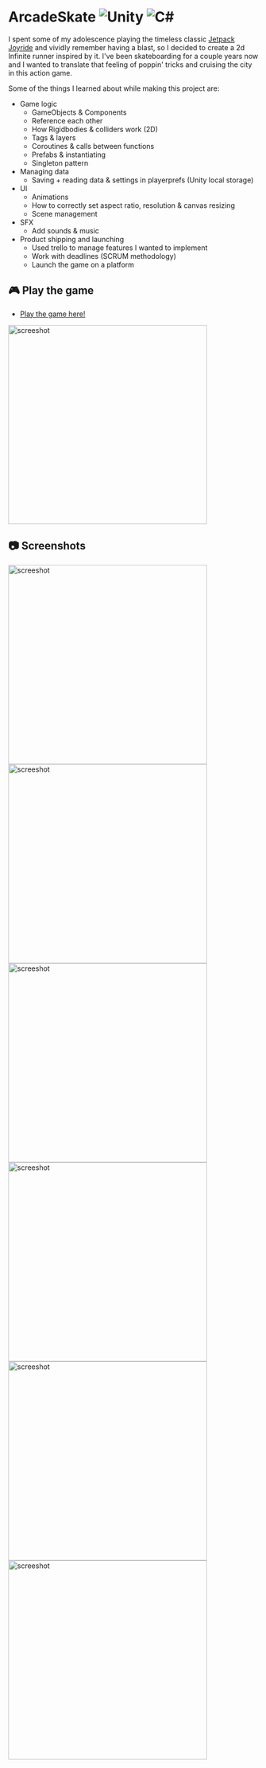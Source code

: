# ArcadeSkate <img src="https://img.shields.io/badge/-Unity-lightgrey" alt="Unity" style="max-width: 100%;"> <img src="https://img.shields.io/badge/-C%23-brightgreen" alt="C#" style="max-width: 100%;">

I spent some of my adolescence playing the timeless classic [Jetpack Joyride](https://www.youtube.com/watch?v=Jzxi8nid9BQ) and vividly remember having a blast, so I decided to create a 2d Infinite runner inspired by it. I've been skateboarding for a couple years now and I wanted to translate that feeling of poppin' tricks and cruising the city in this action game.

Some of  the things I learned about while making this project are:
- Game logic
  - GameObjects & Components 
  - Reference each other
  - How Rigidbodies & colliders work (2D)
  - Tags & layers 
  - Coroutines & calls between functions
  - Prefabs & instantiating
  - Singleton pattern
- Managing data
  - Saving + reading data & settings in playerprefs (Unity local storage)
- UI  
  - Animations
  - How to correctly set aspect ratio, resolution & canvas resizing
  - Scene management
- SFX
  - Add sounds & music 
- Product shipping and launching
  - Used trello to manage features I wanted to implement 
  - Work with deadlines (SCRUM methodology)
  - Launch the game on a platform

## :video_game: Play the game 
- [Play the game here!](https://arcadeskate.itch.io/arcade-skate)
<img src="https://github.com/JoelEncinas/ArcadeSkate/blob/main/Assets/gameplay.gif?raw=true" alt="screeshot" width="400"/>

## :camera: Screenshots
<img src="https://user-images.githubusercontent.com/55756146/164564689-e79a7192-218b-4980-a7f8-09cfe333fd1e.PNG" alt="screeshot" width="400"/> <img src="https://user-images.githubusercontent.com/55756146/164564696-233dd488-0407-4d91-803b-4761d7e37d45.PNG" alt="screeshot" width="400"/> <img src="https://user-images.githubusercontent.com/55756146/164564693-f046e0bd-6cd4-4885-9cfc-d47ed1d3cbf6.PNG" alt="screeshot" width="400"/> <img src="https://user-images.githubusercontent.com/55756146/164564695-f89b6da0-3d9c-4fc8-8a33-95bf2c9b5ac3.PNG" alt="screeshot" width="400"/> <img src="https://user-images.githubusercontent.com/55756146/164564699-5a6af5cd-448a-45dd-a11f-4d3e375ae667.PNG" alt="screeshot" width="400"/> <img src="https://user-images.githubusercontent.com/55756146/164564701-f184fc22-68ad-4a9e-bc70-a79ea7962d71.PNG" alt="screeshot" width="400"/>
